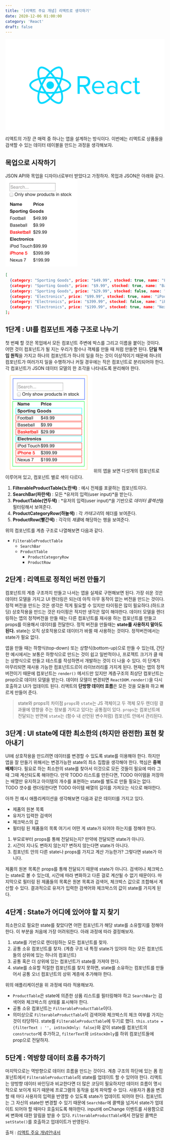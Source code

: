 ```yaml
---
title: '[리액트 주요 개념] 리액트로 생각하기'
date: 2020-12-06 01:00:00
category: 'React'
draft: false
---
```


![리액트](./images/react-logo.png)

리액트의 가장 큰 매력 중 하나는 앱을 설계하는 방식이다. 이번에는 리액트로 상품들을 검색할 수 있는 데이터 테이블을 만드는 과정을 생각해보자.


## 목업으로 시작하기
JSON API와 목업을 디자이너로부터 받았다고 가정하자. 목업과 JSON은 아래와 같다.
![목업](./images/목업.png)
```json
[
  {category: "Sporting Goods", price: "$49.99", stocked: true, name: "Football"},
  {category: "Sporting Goods", price: "$9.99", stocked: true, name: "Baseball"},
  {category: "Sporting Goods", price: "$29.99", stocked: false, name: "Basketball"},
  {category: "Electronics", price: "$99.99", stocked: true, name: "iPod Touch"},
  {category: "Electronics", price: "$399.99", stocked: false, name: "iPhone 5"},
  {category: "Electronics", price: "$199.99", stocked: true, name: "Nexus 7"}
];
```


## 1단계 : UI를 컴포넌트 계층 구조로 나누기
첫 번째 할 것은 목업에서 모든 컴포넌트 주변에 박스를 그리고 이름을 붙이는 것이다. 어떤 것이 컴포넌트가 될 지는 우리가 함수나 객체를 만들 때 처럼 만들면 된다. **단일 책임 원칙**을 가지고 하나의 컴포넌트가 하나의 일을 하는 것이 이상적이기 때문에 하나의 컴포넌트가 여러가지 일을 수행하거나 커질 경우에는 작은 컴포넌트로 분리되어야 한다. 각 컴포넌트가 JSON 데이터 모델의 한 조각을 나타내도록 분리해야 한다.
![컴포넌트](./images/컴포넌트.png)
위의 앱을 보면 다섯개의 컴포넌트로 이루어져 있고, 컴포넌트 별로 색이 다르다.
1. **FilterableProductTable(노란색)** : 예시 전체를 포괄하는 컴포넌트이다.
2. **SearchBar(파란색)** : 모든 *유저의 입력(user input)*을 받는다.
3. **ProductTable(연두색)** : *유저의 입력(user input)*을 기반으로 *데이터 콜렉션*을 필터링해서 보여준다.
4. **ProductCategoryRow(하늘색)** : 각 *카테고리*의 헤더를 보여준다.
5. **ProductRow(빨간색)** : 각각의 *제품*에 해당하는 행을 보여준다.

위의 컴포넌트를 계층 구조로 나열해보면 다음과 같다.
- `FilterableProductTable`
  - `SearchBar`
  - `ProductTable`
      - `ProductCategoryRow`
      - `ProductRow`



## 2단계 : 리액트로 정적인 버전 만들기
컴포넌트의 계층 구조까지 만들고 나서는 앱을 실제로 구현해보면 된다. 가장 쉬운 것은 데이터 모델을 가지고 UI 렌더링은 되는데 아직 아무 동작이 없는 버전을 만드는 것이다. 정적 버전을 만드는 것은 생각은 적게 필요할 수 있지만 타이핑은 많이 필요하다.(하드코딩) 상호작용을 만드는 것은 타이핑은 적지만 생각은 많이 해야한다. 데이터 모델을 렌더링하는 앱의 정적버전을 만들 때는 다른 컴포넌트를 재사용 하는 컴포넌트를 만들고 props를 이용해서 데이터를 전달한다. 정적 버전을 만들때는 **state를 사용하지 말아도 된다.** state는 오직 상호작용으로 데이터가 바뀔 때 사용하는 것이다. 정적버전에서는 state가 필요 없다.


앱을 만들 때는 하향식(top-down) 또는 상향식(bottom-up)으로 만들 수 있는데, 간단한 예시에서는 보통은 하향식으로 만드는 것이 쉽고 일반적이나, 프로젝트 크기가 클 때는 상향식으로 만들고 테스트를 작성하면서 개발하는 것이 더 나을 수 있다. 이 단계가 마무리되면 재사용 가능한 컴포넌트드르이 라이브러리를 가지게 된다. 현재는 앱의 정적 버전이기 때문에 컴포넌트는 `render()` 메서드만 있지만 계층구조의 최상단 컴포넌트는 prop으로 데이터 모델을 받는다. 데이터 모델이 변경되면 `ReactDOM.render()`을 다시 호출하고 UI가 업데이트 된다. 리액트의 **단방향 데이터 흐름**은 모든 것을 모듈화 하고 빠르게 만들어 준다.

> state와 props의 차이점
`props`와 `state`는 JS 객체이고 두 객체 모두 렌더링 결과물에 영향을 주는 정보를 가지고 있다는 공통점이 있다. `props`는 컴포넌트에 전달되는 반면에 `state`는 (함수 내 선언된 변수처럼) 컴포넌트 안에서 관리된다. 


## 3단계 : UI state에 대한 최소한의 (하지만 완전한) 표현 찾아내기
UI에 상호작용을 만드려면 데이터를 변경할 수 있도록 state를 이용해야 한다. 하지만 앱을 잘 만들기 위해서는 변경가능한 state의 최소 집합을 생각해야 한다. 핵심은 **중복 배제**이다. 필요로 하는 최소한의 state를 찾아서 이것으로 모든 것들이 필요에 따라 그때 그때 계산되도록 해야한다. 만약 TODO 리스트를 만든다면, TODO 아이템을 저장하는 배열만 유지하고 아이템의 개수를 표현하는 state를 별도로 만들 필요는 없다. TODO 갯수를 렌더링한다면 TODO 아이템 배열의 길이를 가져오는 식으로 해야한다.


아까 전 예시 애플리케이션을 생각해보면 다음과 같은 데이터를 가지고 있다.
* 제품의 원본 목록
* 유저가 입력한 검색어
* 체크박스의 값
* 필터링 된 제품들의 목록
여기서 어떤 게 state가 되어야 하는지를 정해야 한다.
1. 부모로부터 props를 통해 전달되는지? 만약에 전달되면 state가 아니다.
2. 시간이 지나도 변하지 않는지? 변하지 않는다면 state가 아니다.
3. 컴포넌트 안의 다른 state나 props를 가지고 계산 가능한가? 그렇다면 state가 아니다.


제품의 원본 목록은 props를 통해 전달되기 때문에 state가 아니다. 검색어나 체크박스는 state로 볼 수 있는데, 시간에 따라 변화하고 다른 걸로 계산될 수 없기 때문이다. 마지막으로 필터링 된 제품들의 목록은 원본 목록과 검색어, 체크박스 값으로 조합해서 계산할 수 있다. 결과적으로 유저가 입력한 검색어와 체크박스의 값이 state를 가지게 된다.


## 4단계 : State가 어디에 있어야 할 지 찾기
최소한으로 필요한 state를 찾았다면 어떤 컴포넌트가 해당 state를 소유할지를 정해야 한다. 이 부분을 처음에 가장 어려워한다. 아래 과정에 따라 결정해보자.


1. state를 기반으로 렌더링하는 모든 컴포넌트를 찾자.
2. 공통 소유 컴포넌트를 찾자. (계층 구조 내 특정 state가 있어야 하는 모든 컴포넌트들의 상위에 있는 하나의 컴포넌트)
3. 공통 혹은 더 상위에 있는 컴포넌트가 state를 가져야 한다.
4. state를 소유할 적절한 컴포넌트를 찾지 못하면, state를 소유하는 컴포넌트를 만들어서 공통 오너 컴포넌트의 상위 계층에 추가해야 한다.


위의 애플리케이션을 위 과정에 따라 적용해보자.
* `ProductTable`은 state에 의존한 상품 리스트를 필터링해야 하고 `SearchBar`는 검색어와 체크박스의 상태를 표시해야 한다. 
* 공통 소유 컴포넌트는 `FilterableProductTable`이다.
* 의미상으로 `FilterableProductTable`이 검색어와 체크박스의 체크 여부를 가지는 것이 타당하다.
state를 `FilterableProductTable`에 두기로 했다. `this.state = {filterText : '', inStockOnly: false}`와 같이 state를 컴포넌트의 `constructor`에 추가하고, `filterText`와 `inStockOnly`를 하위 컴포넌트들에 prop으로 전달하자. 



## 5단계 : 역방향 데이터 흐름 추가하기
마지막으로는 역방향으로 데이터 흐름을 만드는 것이다. 계층 구조의 하단에 있는 폼 컴포넌트에서 `FilterableProductTable`의 state를 업데이트 할 수 있어야 한다. 리액트는 양방향 데이터 바인딩과 비교한다면 더 많은 코딩이 필요하지만 데이터 흐름이 명시적으로 보이게 되기 때문에 프로그램의 동작을 쉽게 파악할 수 있다. 사용자가 폼을 변경할 때 마다 사용자의 입력을 반영할 수 있도록 state가 업데이트 되어야 한다. 컴포넌트는 그 자신의 state만 변경할 수 있기 때문에 `SearchBar`에 콜백을 넘겨서 state가 업데이트 되어야 할 때마다 호출되도록 해야한다. input에 onChange 이벤트를 사용함으로써 변화에 대한 알림을 받을 수 있다. `FilterableProductTable`에서 전달된 콜백은 `setState()`를 호출하고 업데이트가 반영된다. 




출처 : [리액트 주요 개념안내서](https://ko.reactjs.org/docs/hello-world.html)
